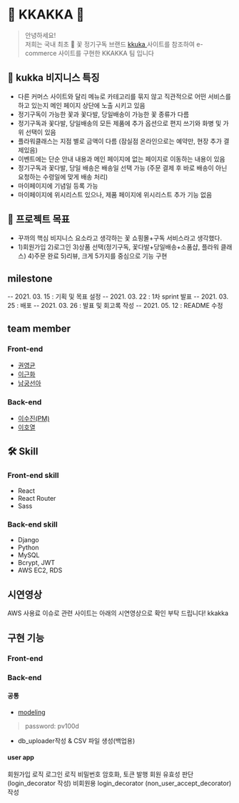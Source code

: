 # 🍪 KKAKKA 🍪

> 안녕하세요! <br>
> 저희는 국내 최초 💐 꽃 정기구독 브랜드 <a href="https://kukka.kr"> kkuka </a> 사이트를 참조하여 
> e-commerce 사이트를 구현한 KKAKKA 팀 입니다 

## 💐 kukka 비지니스 특징
- 다른 커머스 사이트와 달리 메뉴로 카테고리를 묶지 않고 직관적으로 어떤 서비스를 하고 있는지 메인 페이지 상단에 노출 시키고 있음
- 정기구독이 가능한 꽃과 꽃다발, 당일배송이 가능한 꽃 종류가 다름
- 정기구독과 꽃다발, 당일배송의 모든 제품에 추가 옵션으로 편지 쓰기와 화병 및 가위 선택이 있음
- 플라워클래스는 지점 별로 금액이 다름 (잠실점 온라인으로는 예약만, 현장 추가 결제있음)
- 이벤트에는 단순 안내 내용과 메인 페이지에 없는 페이지로 이동하는 내용이 있음
- 정기구독과 꽃다발, 당일 배송은 배송일 선택 가능 (주문 결제 후 바로 배송이 아닌 요청하는 수령일에 맞게 배송 처리)
- 마이페이지에 기념일 등록 가능
- 마이페이지에 위시리스트 있으나, 제품 페이지에 위시리스트 추가 기능 없음

## 📍 프로젝트 목표
- 꾸까의 핵심 비지니스 요소라고 생각하는 꽃 쇼핑몰+구독 서비스라고 생각했다. 
- 1)회원가입 2)로그인 3)상품 선택(정기구독, 꽃다발+당일배송+소품샵, 플라워 클래스) 4)주문 완료 5)리뷰, 크게 5가지를 중심으로 기능 구현

## milestone
-- 2021. 03. 15 : 기획 및 목표 설정
-- 2021. 03. 22 : 1차 sprint 발표
-- 2021. 03. 25 : 배포
-- 2021. 03. 26 : 발표 및 회고록 작성
-- 2021. 05. 12 : README 수정 

## team member
### Front-end
- [권영균](https://github.com/MrFabulous00)
- [이근화](https://github.com/GEUNNN)
- [남궁선아](https://github.com/sunaaank)

### Back-end
- [이수진(PM)](https://github.com/S2-J1NG)
- [이호열](https://github.com/hlrrr)

## 🛠 Skill
### Front-end skill
- React
- React Router
- Sass

### Back-end skill
- Django
- Python
- MySQL
- Bcrypt, JWT
- AWS EC2, RDS

## 시연영상
AWS 사용료 이슈로 관련 사이트는 아래의 시연영상으로 확인 부탁 드립니다!
<a herf ="https://www.youtube.com/watch?v=UmerdMVMHbw">kkakka</a>

## 구현 기능
### Front-end
### Back-end
#### 공통
- <a href = "https://aquerytool.com:443/aquerymain/index/?rurl=3dcf441e-39c5-4bc9-8c63-cfb97965bde9">modeling</a>
>password: pv100d
- db_uploader작성 & CSV 파일 생성(백업용)

#### user app
회원가입 로직
로그인 로직
비밀번호 암호화, 토큰 발행
회원 유효성 판단(login_decorator 작성)
비회원용 login_decorator (non_user_accept_decorator)작성




